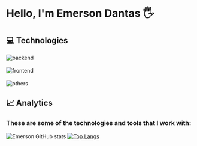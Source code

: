 
# Hello, I'm Emerson Dantas 🖐️


## 💻 Technologies

<div style="display: inline_block">
    <img align="center" alt="backend"src="https://skillicons.dev/icons?i=nodejs,ts,nestjs,java,go,ruby)](https://skillicons.dev"
    />
    <br/>
    <br/>
    <img align="center" alt="frontend"src="https://skillicons.dev/icons?i=react,next,figma,tailwind,vite,androidstudio)](https://skillicons.dev"
    />
    <br/>
    <br/>
    <img align="center" alt="others"src="https://skillicons.dev/icons?i=mysql,postgres,mongodb,redis,git,github,docker,kafka,jest)](https://skillicons.dev"
    />
</div>


## 📈 Analytics

### These are some of the technologies and tools that I work with:


![Emerson GitHub stats](https://github-readme-stats.vercel.app/api?username=emersondp07&show_icons=true&theme=tokyonight)
[![Top Langs](https://github-readme-stats.vercel.app/api/top-langs/?username=emersondp07&layout=compact)](https://github.com/emersondp07/github-readme-stats)
